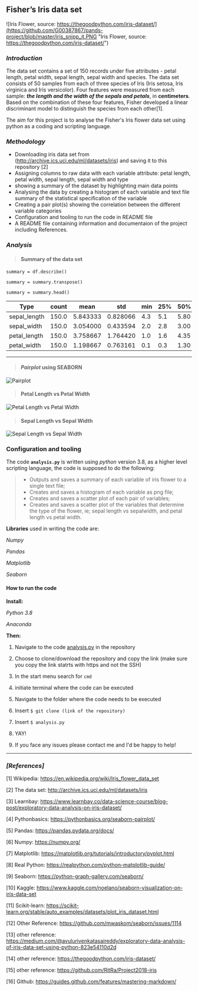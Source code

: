 
## Fisher’s Iris data set
![Iris Flower, source: https://thegoodpython.com/iris-dataset/](https://github.com/G00387867/pands-project/blob/master/iris_snipp_it.PNG "Iris Flower, source: https://thegoodpython.com/iris-dataset/")

### _Introduction_

The data set contains a set of 150 records under five attributes - petal length, petal width, sepal length, sepal width and species.
The data set consists of 50 samples from each of three species of Iris (Iris setosa, Iris virginica and Iris versicolor). Four features were measured from each sample: **_the length and the width of the sepals and petals_**, in **centimeters**. Based on the combination of these four features, Fisher developed a linear discriminant model to distinguish the species from each other[1].

The aim for this project is to analyse the Fisher's Iris flower data set using python as a coding and scripting language.

### _Methodology_

* Downloading iris data set from (http://archive.ics.uci.edu/ml/datasets/iris) and saving it to this repository [2]
* Assigning columns to raw data with each variable attribute: petal length, petal width, sepal length, sepal width and type
* showing a summary of the dataset by highlighting main data points
* Analysing the data by creating a histogram of each variable and text file summary of the statistical specification of the variable
* Creating a pair plot(s) showing the correlation between the different variable categories
* Configuration and tooling to run the code in README file
* A README file containing information and documentaion of the project including References.


### _Analysis_

>#### Summary of the data set
`summary = df.describe()`

`summary = summary.transpose()`

`summary = summary.head()`


 |    Type      |count | mean      |      std|  min | 25%   |50% | 75%   |max|
 |------------| --------| --------| -----------|-----|------|----|-----|-----|
| sepal_length |  150.0|  5.843333 | 0.828066 | 4.3|  5.1 | 5.80 | 6.4|  7.9|
| sepal_width |   150.0 | 3.054000 | 0.433594 | 2.0 | 2.8 | 3.00 | 3.3 | 4.4|
| petal_length |  150.0 | 3.758667 | 1.764420 | 1.0|  1.6 | 4.35 | 5.1 | 6.9|
|petal_width |   150.0 | 1.198667 | 0.763161 | 0.1 | 0.3 | 1.30 | 1.8 | 2.5|
--------------------------------

>#### _Pairplot_ using SEABORN

![Pairplot](https://github.com/G00387867/pands-project/blob/master/Pairplot.png "Pairplot")

>#### Petal Length vs Petal Width

![Petal Length vs Petal Width](https://github.com/G00387867/pands-project/blob/master/Petal_Length_vs_Petal_width.png "Petal length vs Petal width")

>#### Sepal Length vs Sepal Width

![Sepal Length vs Sepal Width](https://github.com/G00387867/pands-project/blob/master/Sepal_Length_vs_Sepal_width.png "Sepal Length vs Sepal Width")

### Configuration and tooling

The code **`analysis.py`** is written using *python* version 3.8, as a higher level scripting language, the code is supposed to do the following:
>* Outputs and saves a summary of each variable of iris flower to a single text file;
>* Creates and saves a histogram of each variable as png file;
>* Creates and saves a scatter plot of each pair of variables;
>* Creates and saves a scatter plot of the variables that determine the type of the flower, ie; sepal length vs sepalwidth, and petal length vs petal width.

**Libraries** used in writing the code are:

_Numpy_

_Pandas_

_Matplotlib_

_Seaborn_


#### **How to run the code**


**Install:**

_Python 3.8_

_Anaconda_

**Then:**


1. Navigate to the code [analysis.py](https://github.com/G00387867/pands-project/blob/master/analysis.py) in the repository

2. Choose to clone/download the repository and copy the link (make sure you copy the link statrts with https and not the SSH)

3. In the start menu search for `cmd`

4. initiate terminal where the code can be executed 

5. Navigate to the folder where the code needs to be executed

6. Insert `$ git clone (link of the repository)`

7. Insert `$ analysis.py` 

8. YAY!

9. If you face any issues please contact me and I'd be happy to help!



----------------------------------------------------------------------------------------------




### _[References]_
 
[1] Wikipedia: https://en.wikipedia.org/wiki/Iris_flower_data_set

[2] The data set: http://archive.ics.uci.edu/ml/datasets/iris

[3] Learnbay: https://www.learnbay.co/data-science-course/blog-post/exploratory-data-analysis-on-iris-dataset/

[4] Pythonbasics: https://pythonbasics.org/seaborn-pairplot/

[5] Pandas: https://pandas.pydata.org/docs/

[6] Numpy: https://numpy.org/

[7] Matplotlib: https://matplotlib.org/tutorials/introductory/pyplot.html

[8] Real Python: https://realpython.com/python-matplotlib-guide/

[9] Seaborn: https://python-graph-gallery.com/seaborn/

[10] Kaggle: https://www.kaggle.com/noelano/seaborn-visualization-on-iris-data-set

[11] Scikit-learn: https://scikit-learn.org/stable/auto_examples/datasets/plot_iris_dataset.html

[12] Other Reference: https://github.com/mwaskom/seaborn/issues/1114

[13] other reference: https://medium.com/@avulurivenkatasaireddy/exploratory-data-analysis-of-iris-data-set-using-python-823e54110d2d

[14] other reference: https://thegoodpython.com/iris-dataset/

[15] other reference: https://github.com/RitRa/Project2018-iris

[16] Github: https://guides.github.com/features/mastering-markdown/

